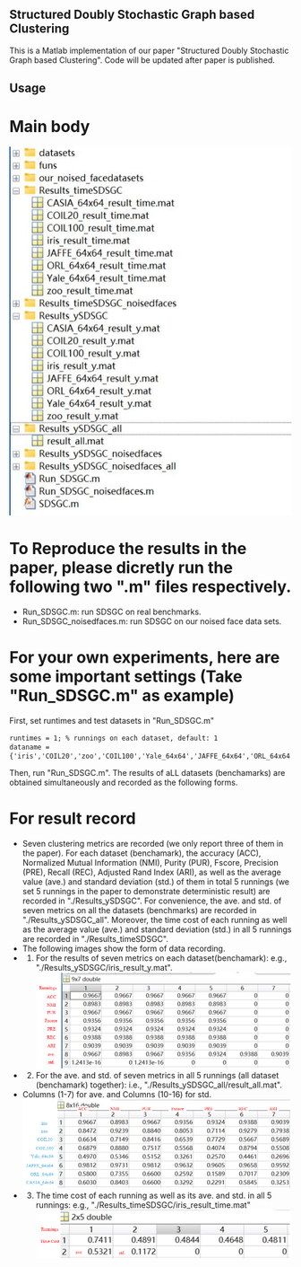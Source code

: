 ## Structured Doubly Stochastic Graph based Clustering
This is a Matlab implementation of our paper "Structured Doubly Stochastic Graph based Clustering". Code will be updated after paper is published. 
## Usage
# Main body 
![图 1](./images/0.png)  

# To Reproduce  the results in the paper, please dicretly run the following two ".m" files respectively.
* Run_SDSGC.m: run  SDSGC on real benchmarks.
* Run_SDSGC_noisedfaces.m: run SDSGC on our noised face data sets.
  
# For your own experiments, here are some important settings (Take "Run_SDSGC.m" as example)
First, set runtimes and test datasets in "Run_SDSGC.m" 
```
runtimes = 1; % runnings on each dataset, default: 1
dataname = {'iris','COIL20','zoo','COIL100','Yale_64x64','JAFFE_64x64','ORL_64x64','CASIA_64x64'}; 
```
Then, run  "Run_SDSGC.m".  The results of aLL datasets (benchamarks) are obtained simultaneously and recorded as the following forms.
# For result record

*  Seven clustering metrics are recorded (we only report three of them in the paper). For each dataset (benchamark), the accuracy (ACC), Normalized Mutual Information (NMI), Purity (PUR), Fscore, Precision (PRE), Recall (REC), Adjusted Rand Index (ARI), as well as  the average value (ave.) and standard deviation (std.) of them in total 5 runnings  (we set 5 runnings in the paper to demonstrate deterministic result) are recorded in "./Results_ySDSGC". For convenience,  the ave. and std. of seven metrics on all the datasets (benchmarks) are recorded in "./Results_ySDSGC_all". Moreover, the time cost of each running as well as the average value (ave.) and standard deviation (std.) in all 5 runnings are recorded in "./Results_timeSDSGC".
*  The following images show the form of data recording.
* 1) For the results  of  seven metrics on each dataset(benchamark): e.g., "./Results_ySDSGC/iris_result_y.mat".
![图 2](./images/1.png)  
* 2) For the ave. and std. of  seven metrics in all 5 runnings (all  dataset (benchamark) together): i.e., "./Results_ySDSGC_all/result_all.mat".
* Columns (1-7) for ave. and Columns (10-16) for std.
  ![图 3](./images/2.png)  
* 3) The time cost of each running as well as its ave. and std. in all 5 runnings: e.g., "./Results_timeSDSGC/iris_result_time.mat"
  ![图 4](./images/3.png)  

